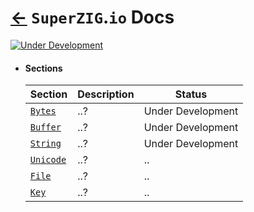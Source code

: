 # [←](../) `SuperZIG`.`io` Docs

[![Under Development](https://img.shields.io/badge/under--development-yellow.svg)](#)

- #### Sections

    | Section                           | Description | Status            |
    | --------------------------------- | ----------- | ----------------- |
    | [`Bytes`](./Bytes/Bytes.md)       | ..?         | Under Development |
    | [`Buffer`](./Buffer/Buffer.md)    | ..?         | Under Development |
    | [`String`](./String/String.md)    | ..?         | Under Development |
    | [`Unicode`](./Unicode/Unicode.md) | ..?         | .. |
    | [`File`](./File/File.md)          | ..?         | .. |
    | [`Key`](./Key/Key.md)             | ..?         | .. |
